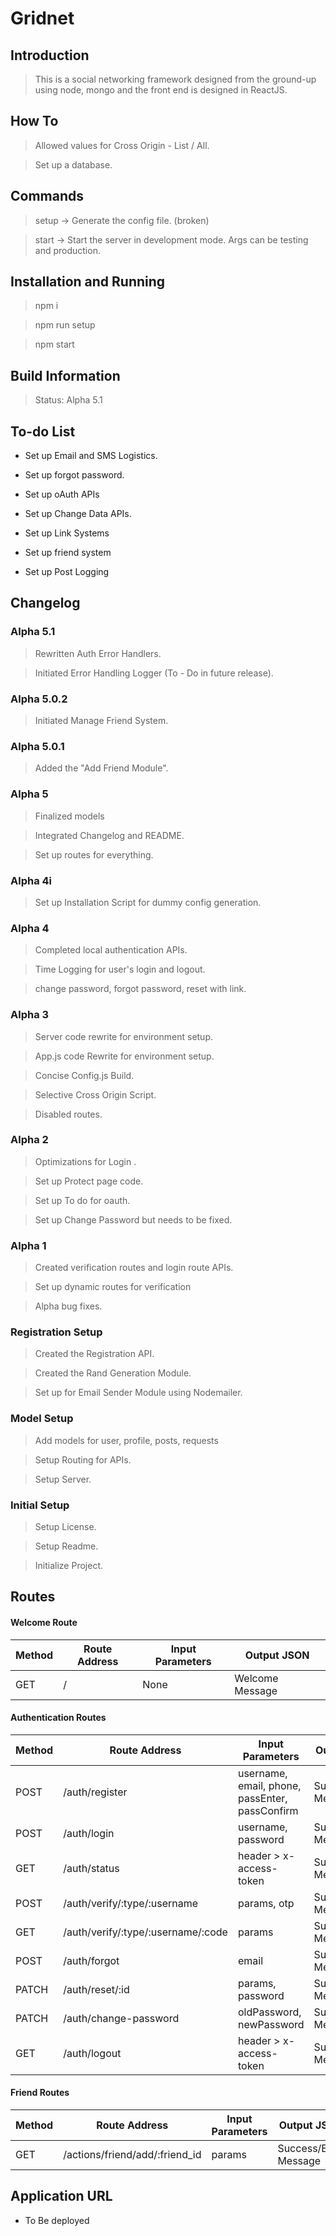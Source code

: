 # Gridnet

## Introduction

> This is a social networking framework designed from the ground-up using node, mongo and the front end is designed in ReactJS.

## How To

> Allowed values for Cross Origin - List / All.

> Set up a database.

## Commands

> setup -> Generate the config file. (broken)

> start -> Start the server in development mode. Args can be testing and production.

## Installation and Running

> npm i

> npm run setup

> npm start

## Build Information

> Status: Alpha 5.1

## To-do List

* Set up Email and SMS Logistics.

* Set up forgot password.

* Set up oAuth APIs

* Set up Change Data APIs.

* Set up Link Systems

* Set up friend system

* Set up Post Logging

## Changelog

### Alpha 5.1

> Rewritten Auth Error Handlers.

> Initiated Error Handling Logger (To - Do in future release).

### Alpha 5.0.2

> Initiated Manage Friend System.

### Alpha 5.0.1

> Added the "Add Friend Module".

### Alpha 5

> Finalized models

> Integrated Changelog and README.

> Set up routes for everything.

### Alpha 4i

> Set up Installation Script for dummy config generation.

### Alpha 4

> Completed local authentication APIs.

> Time Logging for user's login and logout.

> change password, forgot password, reset with link.

### Alpha 3

> Server code rewrite for environment setup.

> App.js code Rewrite for environment setup.

> Concise Config.js Build.

> Selective Cross Origin Script.

> Disabled routes.

### Alpha 2

> Optimizations for Login .

> Set up Protect page code.

> Set up To do for oauth.

> Set up Change Password but needs to be fixed.

### Alpha 1

> Created verification routes and login route APIs.

> Set up dynamic routes for verification

> Alpha bug fixes.

### Registration Setup

> Created the Registration API.

> Created the Rand Generation Module.

> Set up for Email Sender Module using Nodemailer.

### Model Setup

> Add models for user, profile, posts, requests

> Setup Routing for APIs.

> Setup Server.

### Initial Setup

> Setup License.

> Setup Readme.

> Initialize Project.

## Routes

#### Welcome Route

Method | Route Address | Input Parameters | Output JSON
--- | --- | --- | ---
GET | / | None | Welcome Message

#### Authentication Routes

Method | Route Address | Input Parameters | Output JSON
--- | --- | --- | ---
POST | /auth/register | username, email, phone, passEnter, passConfirm | Success/Error Message
POST | /auth/login | username, password | Success/Error Message
GET | /auth/status | header > x-access-token | Success/Error Message
POST | /auth/verify/:type/:username | params, otp | Success/Error Message
GET | /auth/verify/:type/:username/:code | params | Success/Error Message
POST | /auth/forgot | email | Success/Error Message
PATCH | /auth/reset/:id | params, password | Success/Error Message
PATCH | /auth/change-password | oldPassword, newPassword | Success/Error Message
GET | /auth/logout | header > x-access-token | Success/Error Message

#### Friend Routes

Method | Route Address | Input Parameters | Output JSON
--- | --- | --- | ---
GET | /actions/friend/add/:friend_id | params | Success/Error Message

## Application URL

* To Be deployed
